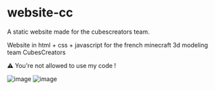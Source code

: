 # website-cc
A static website made for the cubescreators team.

Website in html + css + javascript for the french minecraft 3d modeling team CubesCreators


:warning: You're not allowed to use my code !

![image](https://user-images.githubusercontent.com/96255987/149637528-5301f44d-13d3-4e84-ab91-0b995b4ccf1e.png)
![image](https://user-images.githubusercontent.com/96255987/149637541-9b2ed3f7-c1ce-4f06-b1d9-329348319ee9.png)

